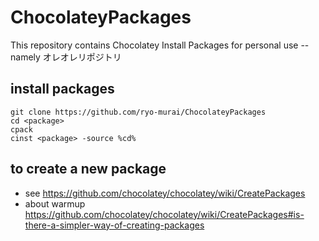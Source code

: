ChocolateyPackages 
================== 

This repository contains Chocolatey Install Packages for personal use -- namely オレオレリポジトリ

## install packages
```
git clone https://github.com/ryo-murai/ChocolateyPackages
cd <package>
cpack
cinst <package> -source %cd%
```

## to create a new package
* see https://github.com/chocolatey/chocolatey/wiki/CreatePackages
* about warmup https://github.com/chocolatey/chocolatey/wiki/CreatePackages#is-there-a-simpler-way-of-creating-packages
